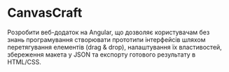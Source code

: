# CanvasCraft
Розробити веб-додаток на Angular, що дозволяє користувачам без знань програмування створювати прототипи інтерфейсів шляхом перетягування елементів (drag &amp; drop), налаштування їх властивостей, збереження макета у JSON та експорту готового результату в HTML/CSS.
